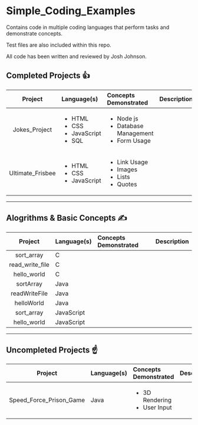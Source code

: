 # **Simple_Coding_Examples**
Contains code in multiple coding languages that perform tasks and demonstrate concepts.

Test files are also included within this repo.

All code has been written and reviewed by Josh Johnson.

## Completed Projects :thumbsup:
| Project | Language(s) | Concepts Demonstrated | Description |
| :------------------------: | :------------------------ | :------------------------ | :------------------------: |
| Jokes_Project | <ul><li>HTML</li><li>CSS</li><li>JavaScript</li><li>SQL</li></ul> | <ul><li>Node js</li><li>Database Management</li><li>Form Usage</li></ul> |  |
| Ultimate_Frisbee | <ul><li>HTML</li><li>CSS</li><li>JavaScript</li></ul> | <ul><li>Link Usage</li><li>Images</li><li>Lists</li><li>Quotes</li></ul> |  |
---
## Alogrithms & Basic Concepts :writing_hand:
| Project | Language(s) | Concepts Demonstrated | Description |
| :------------------------: | :------------------------ | :------------------------ | :------------------------: |
| sort_array | C |  |  |
| read_write_file | C |  |  |
| hello_world | C |  |  |
| sortArray | Java |  |  |
| readWriteFile | Java |  |  |
| helloWorld | Java |  |  |
| sort_array | JavaScript |  |  |
| hello_world | JavaScript |  |  |

---
## Uncompleted Projects :point_up:
| Project | Language(s) | Concepts Demonstrated | Description |
| :------------------------: | :------------------------ | :------------------------ | :------------------------: |
| Speed_Force_Prison_Game  | Java | <ul><li>3D Rendering</li><li>User Input</li></ul> |  |